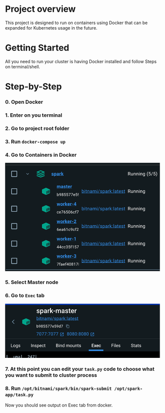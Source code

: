 # Project overview
This project is designed to run on containers using Docker that can be expanded for Kubernetes usage in the future.
# Getting Started
All you need to run your cluster is having Docker installed and follow Steps on terminal/shell.
# Step-by-Step
### 0. Open Docker
### 1. Enter on you terminal
### 2. Go to project root folder
### 3. Run `docker-compose up`
### 4. Go to Containers in Docker
![alt text](image.png)
### 5. Select Master node 
### 6. Go to `Exec` tab
![alt text](image-1.png)
### 7. At this point you can edit your `task.py` code to choose what you want to submit to cluster process
### 8. Run `/opt/bitnami/spark/bin/spark-submit /opt/spark-app/task.py`
 Now you should see output on Exec tab from docker.